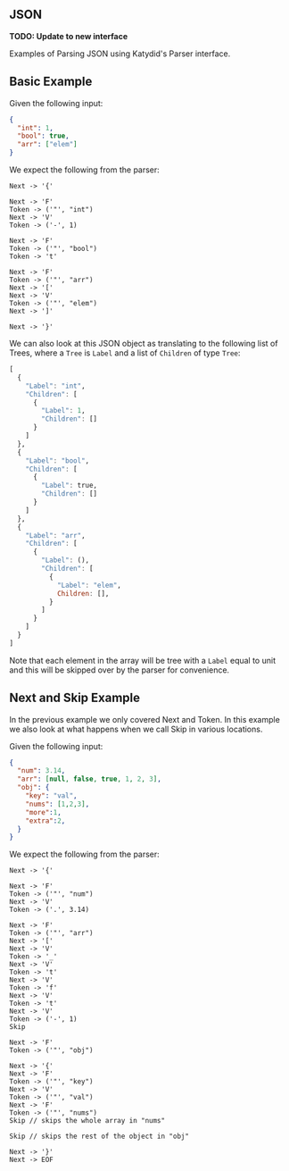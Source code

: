 ## JSON

**TODO: Update to new interface**

Examples of Parsing JSON using Katydid's Parser interface.

## Basic Example

Given the following input:

```json
{
  "int": 1,
  "bool": true,
  "arr": ["elem"]
}
```

We expect the following from the parser:

```
Next -> '{'

Next -> 'F'
Token -> ('"', "int")
Next -> 'V'
Token -> ('-', 1)

Next -> 'F'
Token -> ('"', "bool")
Token -> 't'

Next -> 'F'
Token -> ('"', "arr")
Next -> '['
Next -> 'V'
Token -> ('"', "elem")
Next -> ']'

Next -> '}'
```

We can also look at this JSON object as translating to the following list of Trees, where a `Tree` is `Label` and a list of `Children` of type `Tree`:

```haskell
[
  {
    "Label": "int",
    "Children": [
      {
        "Label": 1,
        "Children": []
      }
    ]
  },
  {
    "Label": "bool",
    "Children": [
      {
        "Label": true,
        "Children": []
      }
    ]
  },
  {
    "Label": "arr",
    "Children": [
      {
        "Label": (),
        "Children": [
          {
            "Label": "elem",
            Children: [],
          }
        ]
      }
    ]
  }
]
```

Note that each element in the array will be tree with a `Label` equal to unit and this will be skipped over by the parser for convenience.

## Next and Skip Example

In the previous example we only covered Next and Token.
In this example we also look at what happens when we call Skip in various locations.

Given the following input:

```json
{
  "num": 3.14,
  "arr": [null, false, true, 1, 2, 3],
  "obj": {
    "key": "val",
    "nums": [1,2,3],
    "more":1,
    "extra":2,
  }
}
```

We expect the following from the parser:

```
Next -> '{'

Next -> 'F'
Token -> ('"', "num")
Next -> 'V'
Token -> ('.', 3.14)

Next -> 'F'
Token -> ('"', "arr")
Next -> '['
Next -> 'V'
Token -> '_'
Next -> 'V'
Token -> 't'
Next -> 'V'
Token -> 'f'
Next -> 'V'
Token -> 't'
Next -> 'V'
Token -> ('-', 1)
Skip

Next -> 'F'
Token -> ('"', "obj")

Next -> '{'
Next -> 'F'
Token -> ('"', "key")
Next -> 'V'
Token -> ('"', "val")
Next -> 'F'
Token -> ('"', "nums")
Skip // skips the whole array in "nums"

Skip // skips the rest of the object in "obj"

Next -> '}'
Next -> EOF
```
